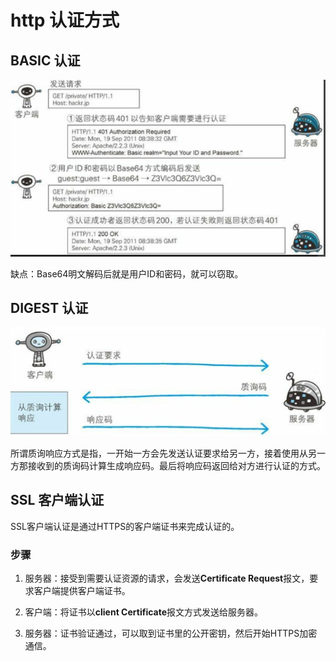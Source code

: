 # http 认证方式

## BASIC 认证

![An image](./img/1652089974.jpg)

缺点：Base64明文解码后就是用户ID和密码，就可以窃取。

## DIGEST 认证

![An image](./img/1652090254.png)

所谓质询响应方式是指，一开始一方会先发送认证要求给另一方，接着使用从另一方那接收到的质询码计算生成响应码。最后将响应码返回给对方进行认证的方式。

## SSL 客户端认证

SSL客户端认证是通过HTTPS的客户端证书来完成认证的。

### 步骤

1. 服务器：接受到需要认证资源的请求，会发送**Certificate Request**报文，要求客户端提供客户端证书。

2. 客户端：将证书以**client Certificate**报文方式发送给服务器。

3. 服务器：证书验证通过，可以取到证书里的公开密钥，然后开始HTTPS加密通信。